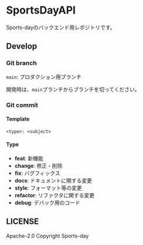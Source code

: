 # SportsDayAPI

Sports-dayのバックエンド用レポジトリです。

## Develop

### Git branch

``main``: プロダクション用ブランチ

開発時は、``main``ブランチからブランチを切ってください。

### Git commit

#### Template

```
<type>: <subject>
```

#### Type

- **feat**: 新機能
- **change**: 修正・削除
- **fix**: バグフィックス
- **docs**: ドキュメントに関する変更
- **style**: フォーマット等の変更
- **refactor**: リファクタに関する変更
- **debug**: デバック用のコード

## LICENSE
Apache-2.0
Copyright Sports-day
